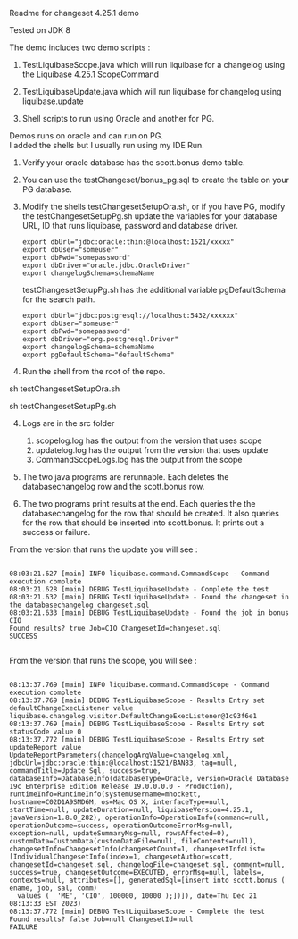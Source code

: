 Readme for changeset 4.25.1 demo

Tested on JDK 8

The demo includes two demo scripts :

1. TestLiquibaseScope.java which will run liquibase for a changelog using the Liquibase 4.25.1 ScopeCommand

1. TestLiquibaseUpdate.java which will run liquibase for changelog using liquibase.update 

1. Shell scripts to run using Oracle and another for PG. 

Demos runs on oracle and can run on PG.  
I added the shells but I usually run using my IDE Run. 

1.  Verify your oracle database has the scott.bonus demo table.  

2. You can use the testChangeset/bonus_pg.sql to create the table on your PG database.  

1. Modify the shells testChangesetSetupOra.sh, or if you have PG, modify the testChangesetSetupPg.sh 
   update the variables for your database URL, ID that runs liquibase, password and database driver. 

    ```
    export dbUrl="jdbc:oracle:thin:@localhost:1521/xxxxx"
    export dbUser="someuser"
    export dbPwd="somepassword"
    export dbDriver="oracle.jdbc.OracleDriver"
    export changelogSchema=schemaName
   
   ```    

   testChangesetSetupPg.sh has the additional variable pgDefaultSchema for the search path. 

   ``` 
   export dbUrl="jdbc:postgresql://localhost:5432/xxxxxx"
   export dbUser="someuser"
   export dbPwd="somepassword"
   export dbDriver="org.postgresql.Driver"
   export changelogSchema=schemaName
   export pgDefaultSchema="defaultSchema"

   ```
 
3. Run the shell from the root of the repo. 

  sh testChangesetSetupOra.sh 

  sh testChangesetSetupPg.sh

4. Logs are in the src folder 

   1. scopelog.log has the output from the version that uses scope
   1. updatelog.log has the output from the version that uses update
   1. CommandScopeLogs.log has the output from the scope  

5. The two java programs are rerunnable.  Each deletes the databasechangelog row and the scott.bonus row. 
6. The two programs print results at the end.  Each queries the the databasechangelog for the row that should be created.
It also queries for the row that should be inserted into scott.bonus.  It prints out a success or failure. 

From the version that runs the update you will see :

```

08:03:21.627 [main] INFO liquibase.command.CommandScope - Command execution complete
08:03:21.628 [main] DEBUG TestLiquibaseUpdate - Complete the test
08:03:21.632 [main] DEBUG TestLiquibaseUpdate - Found the changeset in the databasechangelog changeset.sql
08:03:21.633 [main] DEBUG TestLiquibaseUpdate - Found the job in bonus CIO
Found results? true Job=CIO ChangesetId=changeset.sql
SUCCESS   
   
```
   
From the version that runs the scope, you will see :

```text

08:13:37.769 [main] INFO liquibase.command.CommandScope - Command execution complete
08:13:37.769 [main] DEBUG TestLiquibaseScope - Results Entry set defaultChangeExecListener value liquibase.changelog.visitor.DefaultChangeExecListener@1c93f6e1
08:13:37.769 [main] DEBUG TestLiquibaseScope - Results Entry set statusCode value 0
08:13:37.772 [main] DEBUG TestLiquibaseScope - Results Entry set updateReport value UpdateReportParameters(changelogArgValue=changelog.xml, jdbcUrl=jdbc:oracle:thin:@localhost:1521/BAN83, tag=null, commandTitle=Update Sql, success=true, databaseInfo=DatabaseInfo(databaseType=Oracle, version=Oracle Database 19c Enterprise Edition Release 19.0.0.0.0 - Production), runtimeInfo=RuntimeInfo(systemUsername=mhockett, hostname=C02D1A9SMD6M, os=Mac OS X, interfaceType=null, startTime=null, updateDuration=null, liquibaseVersion=4.25.1, javaVersion=1.8.0_282), operationInfo=OperationInfo(command=null, operationOutcome=success, operationOutcomeErrorMsg=null, exception=null, updateSummaryMsg=null, rowsAffected=0), customData=CustomData(customDataFile=null, fileContents=null), changesetInfo=ChangesetInfo(changesetCount=1, changesetInfoList=[IndividualChangesetInfo(index=1, changesetAuthor=scott, changesetId=changeset.sql, changelogFile=changeset.sql, comment=null, success=true, changesetOutcome=EXECUTED, errorMsg=null, labels=, contexts=null, attributes=[], generatedSql=[insert into scott.bonus ( ename, job, sal, comm)
  values (  'ME', 'CIO', 100000, 10000 );])]), date=Thu Dec 21 08:13:33 EST 2023)
08:13:37.772 [main] DEBUG TestLiquibaseScope - Complete the test
Found results? false Job=null ChangesetId=null
FAILURE


```
 
 